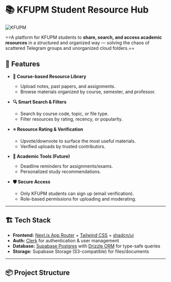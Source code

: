 # 📚 KFUPM Student Resource Hub

![KFUPM](https://mediacenter.kfupm.edu.sa/documents/50/LinkedIn_Banner_4.jpg)

==A platform for KFUPM students to **share, search, and access academic resources** in a structured and organized way — solving the chaos of scattered Telegram groups and unorganized cloud folders.==

## 🚀 Features

- **📂 Course-based Resource Library**
  - Upload notes, past papers, and assignments.
  - Browse materials organized by course, semester, and professor.

- **🔍 Smart Search & Filters**
  - Search by course code, topic, or file type.
  - Filter resources by rating, recency, or popularity.

- **⭐ Resource Rating & Verification**
  - Upvote/downvote to surface the most useful materials.
  - Verified uploads by trusted contributors.

- **📅 Academic Tools (Future)**
  - Deadline reminders for assignments/exams.
  - Personalized study recommendations.

- **🛡️ Secure Access**
  - Only KFUPM students can sign up (email verification).
  - Role-based permissions for uploading and moderating.

---

## 🏗️ Tech Stack

- **Frontend:** [Next.js App Router](https://nextjs.org/docs/app) + [Tailwind CSS](https://tailwindcss.com/) + [shadcn/ui](https://ui.shadcn.com/)
- **Auth:** [Clerk](https://clerk.com/) for authentication & user management
- **Database:** [Supabase Postgres](https://supabase.com/) with [Drizzle ORM](https://orm.drizzle.team/) for type-safe queries
- **Storage:** Supabase Storage (S3-compatible) for files/documents

---

## 📦 Project Structure


